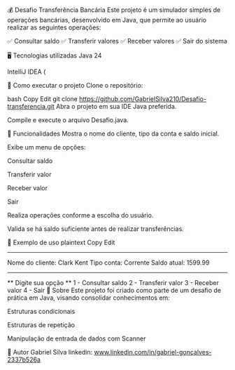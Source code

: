💰 Desafio Transferência Bancária
Este projeto é um simulador simples de operações bancárias, desenvolvido em Java, que permite ao usuário realizar as seguintes operações:

✅ Consultar saldo
✅ Transferir valores
✅ Receber valores
✅ Sair do sistema

🖥️ Tecnologias utilizadas
Java 24

IntelliJ IDEA (

🚀 Como executar o projeto
Clone o repositório:

bash
Copy
Edit
git clone https://github.com/GabrielSilva210/Desafio-transferencia.git
Abra o projeto em sua IDE Java preferida.

Compile e execute o arquivo Desafio.java.

📝 Funcionalidades
Mostra o nome do cliente, tipo da conta e saldo inicial.

Exibe um menu de opções:

Consultar saldo

Transferir valor

Receber valor

Sair

Realiza operações conforme a escolha do usuário.

Valida se há saldo suficiente antes de realizar transferências.

🎯 Exemplo de uso
plaintext
Copy
Edit
***********************

Nome do cliente: Clark Kent
Tipo conta: Corrente
Saldo atual: 1599.99

***********************

** Digite sua opção **
1 - Consultar saldo
2 - Transferir valor
3 - Receber valor
4 - Sair
📄 Sobre
Este projeto foi criado como parte de um desafio de prática em Java, visando consolidar conhecimentos em:

Estruturas condicionais

Estruturas de repetição

Manipulação de entrada de dados com Scanner

📌 Autor
Gabriel Silva
linkedin: www.linkedin.com/in/gabriel-gonçalves-2337b526a
